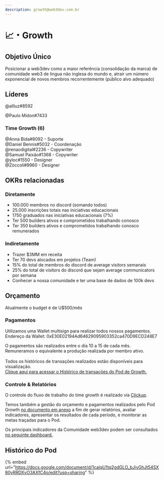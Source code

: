 ```yaml
---
description: growth@web3dev.com.br
---
```


# 📈・Growth

## **Objetivo Único**

Posicionar a web3dev como a maior referência (consolidação da marca) de comunidade web3 de lingua não inglesa do mundo e, atrair um número exponencial de novos membros recorrentemente (público alvo adequado)

## Líderes

@allluz#8592

@Paulo Midon#7433

### **Time Growth (6)**

@Anna Bida#8092 - Suporte\
@Daniel Bennis#5032 - Coordenação\
@renaodigital#2236 - Copywriter\
@Samuel Paixão#1368  - Copywriter\
@yloc#1550 - Designer\
@Zòccoli#9960 - Designer

## **OKRs relacionadas**

### **Diretamente**

* 100.000 membros no discord (somando todos)
* 25.000 inscrições totais nas iniciativas educacionais
* 1750 graduados nas iniciativas educacionais (7%)
* Ter 500 builders ativos e comprometidos trabalhando conosco
* Ter 350 builders ativos e comprometidos trabalhando conosco remunerados

### **Indiretamente**

* Trazer $3MM em receita
* Ter 70 devs alocados em projetos (Team)
* 15% do total de membros do discord de average visitors semanais
* 25% do total de visitors do discord que sejam average communicators por semana
* Conhecer a nossa comunidade e ter uma base de dados de 100k devs

## Orçamento

Atualmente o budget é de U$500/mês

### Pagamentos

Utilizamos uma Wallet multisign para realizar todos nossos pagamentos.\
Endereço da Wallet: 0xE30E02194Ad64629095903352ca470D9ECD248E7

O pagamentos são realizados entre o dia 10 a 15 de cada mês.\
Remuneramos o equivalente a produção realizada por membro ativo.\
\
Todos os históricos de transações realizados estão disponíveis para visualização.\
[Clique aqui para acessar o Histórico de transações do Pod de Growth.](https://gnosis-safe.io/app/matic:0xE30E02194Ad64629095903352ca470D9ECD248E7/transactions/history)

### Controle & Relatórios

O controle do fluxo de trabalho do time growth é realizado via [Clickup](https://app.clickup.com/31088761/v/s/55049538).

Temos também a gestão do orçamento e pagamentos realizados pelo Pod Growth [no documento em anexo](https://docs.google.com/spreadsheets/d/1QKa3YZFNBpKFnv5aYzUmyxengvblWS14/edit#gid=2132992456) a fim de gerar relatórios, avaliar indicadores, apresentar os resultados de cada período, e monitorar as metas traçadas para o Pod.

Os principais indicadores da Comunidade web3dev podem ser consultados [no seguinte dashboard.](http://metabase-web3dev.herokuapp.com/public/dashboard/146e3129-f93f-4441-85f0-ed23bb224598)

## Histórico do Pod

{% embed url="https://docs.google.com/document/d/1calqU1tq2gdGLO_bJiyGhJt54SX80yRRDXvO3AXfC4o/edit?usp=sharing" %}

